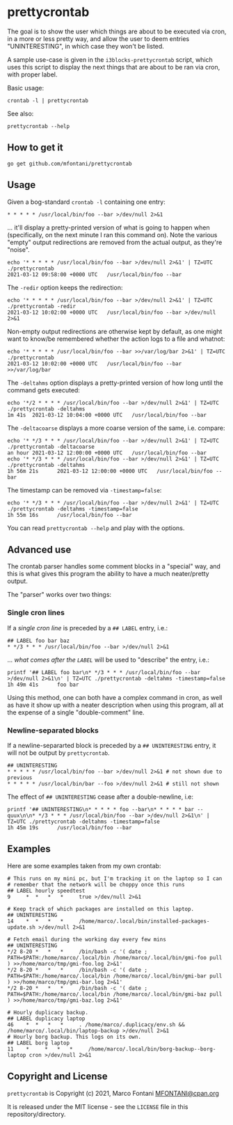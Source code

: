 # prettycrontab

The goal is to show the user which things are about to be executed via cron, in
a more or less pretty way, and allow the user to deem entries "UNINTERESTING",
in which case they won't be listed.

A sample use-case is given in the `i3blocks-prettycrontab` script, which uses
this script to display the next things that are about to be ran via cron, with
proper label.

Basic usage:

    crontab -l | prettycrontab

See also:

    prettycrontab --help

## How to get it

    go get github.com/mfontani/prettycrontab

## Usage

Given a bog-standard `crontab -l` containing one entry:

    * * * * * /usr/local/bin/foo --bar >/dev/null 2>&1

... it'll display a pretty-printed version of what is going to happen when
(specifically, on the next minute I ran this command on). Note the various
"empty" output redirections are removed from the actual output, as they're
"noise".

    echo '* * * * * /usr/local/bin/foo --bar >/dev/null 2>&1' | TZ=UTC ./prettycrontab
    2021-03-12 09:58:00 +0000 UTC   /usr/local/bin/foo --bar

The `-redir` option keeps the redirection:

    echo '* * * * * /usr/local/bin/foo --bar >/dev/null 2>&1' | TZ=UTC ./prettycrontab -redir
    2021-03-12 10:02:00 +0000 UTC   /usr/local/bin/foo --bar >/dev/null 2>&1

Non-empty output redirections are otherwise kept by default, as one might want
to know/be remembered whether the action logs to a file and whatnot:

    echo '* * * * * /usr/local/bin/foo --bar >>/var/log/bar 2>&1' | TZ=UTC ./prettycrontab
    2021-03-12 10:02:00 +0000 UTC   /usr/local/bin/foo --bar >>/var/log/bar

The `-deltahms` option displays a pretty-printed version of how long until the
command gets executed:

    echo '*/2 * * * * /usr/local/bin/foo --bar >/dev/null 2>&1' | TZ=UTC ./prettycrontab -deltahms
    1m 41s  2021-03-12 10:04:00 +0000 UTC   /usr/local/bin/foo --bar

The `-deltacoarse` displays a more coarse version of the same, i.e. compare:

    echo '* */3 * * * /usr/local/bin/foo --bar >/dev/null 2>&1' | TZ=UTC ./prettycrontab -deltacoarse
    an hour 2021-03-12 12:00:00 +0000 UTC   /usr/local/bin/foo --bar
    echo '* */3 * * * /usr/local/bin/foo --bar >/dev/null 2>&1' | TZ=UTC ./prettycrontab -deltahms
    1h 56m 21s      2021-03-12 12:00:00 +0000 UTC   /usr/local/bin/foo --bar

The timestamp can be removed via `-timestamp=false`:

    echo '* */3 * * * /usr/local/bin/foo --bar >/dev/null 2>&1' | TZ=UTC ./prettycrontab -deltahms -timestamp=false
    1h 55m 16s      /usr/local/bin/foo --bar

You can read `prettycrontab --help` and play with the options.

## Advanced use

The crontab parser handles some comment blocks in a "special" way, and this is
what gives this program the ability to have a much neater/pretty output.

The "parser" works over two things:

### Single cron lines

If a _single cron line_ is preceded by a `## LABEL` entry, i.e.:

    ## LABEL foo bar baz
    * */3 * * * /usr/local/bin/foo --bar >/dev/null 2>&1

... *what comes after the `LABEL`* will be used to "describe" the entry, i.e.:

    printf '## LABEL foo bar\n* */3 * * * /usr/local/bin/foo --bar >/dev/null 2>&1\n' | TZ=UTC ./prettycrontab -deltahms -timestamp=false
    1h 49m 41s      foo bar

Using this method, one can both have a complex command in cron, as well as have
it show up with a neater description when using this program, all at the
expense of a single "double-comment" line.

### Newline-separated blocks

If a newline-separarted block is preceded by a `## UNINTERESTING` entry, it
will not be output by `prettycrontab`.

    ## UNINTERESTING
    * * * * * /usr/local/bin/foo --bar >/dev/null 2>&1 # not shown due to previous
    * * * * * /usr/local/bin/bar --foo >/dev/null 2>&1 # still not shown

The effect of `## UNINTERESTING` cease after a double-newline, i.e:

    printf '## UNINTERESTING\n* * * * * foo --bar\n* * * * * bar --quux\n\n* */3 * * * /usr/local/bin/foo --bar >/dev/null 2>&1\n' | TZ=UTC ./prettycrontab -deltahms -timestamp=false
    1h 45m 19s      /usr/local/bin/foo --bar

## Examples

Here are some examples taken from my own crontab:

    # This runs on my mini pc, but I'm tracking it on the laptop so I can
    # remember that the network will be choppy once this runs
    ## LABEL hourly speedtest
    9     *  *   *   *     true >/dev/null 2>&1

    # Keep track of which packages are installed on this laptop.
    ## UNINTERESTING
    14    *  *   *   *     /home/marco/.local/bin/installed-packages-update.sh >/dev/null 2>&1

    # Fetch email during the working day every few mins
    ## UNINTERESTING
    */2 8-20 *   *   *     /bin/bash -c '( date ; PATH=$PATH:/home/marco/.local/bin /home/marco/.local/bin/gmi-foo pull ) >>/home/marco/tmp/gmi-foo.log 2>&1'
    */2 8-20 *   *   *     /bin/bash -c '( date ; PATH=$PATH:/home/marco/.local/bin /home/marco/.local/bin/gmi-bar pull ) >>/home/marco/tmp/gmi-bar.log 2>&1'
    */2 8-20 *   *   *     /bin/bash -c '( date ; PATH=$PATH:/home/marco/.local/bin /home/marco/.local/bin/gmi-baz pull ) >>/home/marco/tmp/gmi-baz.log 2>&1'

    # Hourly duplicacy backup.
    ## LABEL duplicacy laptop
    46    *  *   *   *     . /home/marco/.duplicacy/env.sh && /home/marco/.local/bin/laptop-backup >/dev/null 2>&1
    # Hourly borg backup. This logs on its own.
    ## LABEL borg laptop
    11    *     *   *   *     /home/marco/.local/bin/borg-backup--borg-laptop cron >/dev/null 2>&1

## Copyright and License

`prettycrontab` is Copyright (c) 2021, Marco Fontani <MFONTANI@cpan.org>

It is released under the MIT license - see the `LICENSE` file in this repository/directory.
